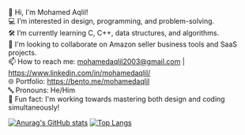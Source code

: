 👋 Hi, I'm Mohamed Aqlil!  
💻 I’m interested in design, programming, and problem-solving.  
🛠️ I’m currently learning C, C++, data structures, and algorithms.  
🤝 I'm looking to collaborate on Amazon seller business tools and SaaS projects.  
📫 How to reach me: mohamedaqlil2003@gmail.com | https://www.linkedin.com/in/mohamedaqlil/  
🌐 Portfolio: https://bento.me/mohamedaqlil  
🔤 Pronouns: He/Him  
🎉 Fun fact: I'm working towards mastering both design and coding simultaneously!

[![Anurag's GitHub stats](https://github-readme-stats-mohamedaqlil.vercel.app/api?username=mohamedaqlil&show=reviews,discussions_started,discussions_answered,prs_merged,prs_merged_percentage&show_icons=true&theme=dark)](https://github.com/mohamedaqlil/github-readme-stats)
[![Top Langs](https://github-readme-stats.vercel.app/api/top-langs/?username=mohamedaqlil)](https://github.com/mohamedaqlil/github-readme-stats)
